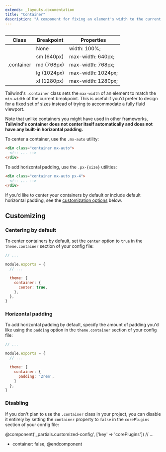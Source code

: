 ```yaml
---
extends: _layouts.documentation
title: "Container"
description: "A component for fixing an element's width to the current breakpoint."
---
```


<h2 style="visibility: hidden; font-size: 0; margin: 0;">Class reference</h2>
<div class="border-t border-b border-gray-300 mb-12">
  <table class="w-full text-left table-collapse">
    <colgroup>
      <col class="w-1/4">
      <col class="w-1/4">
      <col class="w-1/2">
    </colgroup>
    <thead>
      <tr>
        <th class="text-sm font-semibold text-gray-700 p-2 bg-gray-100">Class</th>
        <th class="text-sm font-semibold text-gray-700 p-2 bg-gray-100">Breakpoint</th>
        <th class="text-sm font-semibold text-gray-700 p-2 bg-gray-100">Properties</th>
      </tr>
    </thead>
    <tbody class="align-baseline">
      <tr>
        <td class="p-2 border-t border-gray-300 font-mono text-xs text-purple-700" rowspan="5">.container</td>
        <td class="p-2 border-t border-gray-300 font-mono text-xs text-gray-600"><span class="font-sans italic font-sans">None</span></td>
        <td class="p-2 border-t border-gray-300 font-mono text-xs text-blue-700">width: 100%;</td>
      </tr>
      <tr>
        <td class="p-2 border-t border-gray-300 font-mono text-xs text-gray-700">sm <span class="text-gray-600 font-sans italic">(640px)</span></td>
        <td class="p-2 border-t border-gray-300 font-mono text-xs text-blue-700">max-width: 640px;</td>
      </tr>
      <tr>
        <td class="p-2 border-t border-gray-300 font-mono text-xs text-gray-700">md <span class="text-gray-600 font-sans italic">(768px)</span></td>
        <td class="p-2 border-t border-gray-300 font-mono text-xs text-blue-700">max-width: 768px;</td>
      </tr>
      <tr>
        <td class="p-2 border-t border-gray-300 font-mono text-xs text-gray-700">lg <span class="text-gray-600 font-sans italic">(1024px)</span></td>
        <td class="p-2 border-t border-gray-300 font-mono text-xs text-blue-700">max-width: 1024px;</td>
      </tr>
      <tr>
        <td class="p-2 border-t border-gray-300 font-mono text-xs text-gray-700">xl <span class="text-gray-600 font-sans italic">(1280px)</span></td>
        <td class="p-2 border-t border-gray-300 font-mono text-xs text-blue-700">max-width: 1280px;</td>
      </tr>
    </tbody>
  </table>
</div>

Tailwind's `.container` class sets the `max-width` of an element to match the `min-width` of the current breakpoint. This is useful if you'd prefer to design for a fixed set of sizes instead of trying to accommodate a fully fluid viewport.

Note that unlike containers you might have used in other frameworks, **Tailwind's container does not center itself automatically and does not have any built-in horizontal padding.**

To center a container, use the `.mx-auto` utility:

```html
<div class="container mx-auto">
  <!-- ... -->
</div>
```

To add horizontal padding, use the `.px-{size}` utilities:

```html
<div class="container mx-auto px-4">
  <!-- ... -->
</div>
```

If you'd like to center your containers by default or include default horizontal padding, see the [customization options](#customizing) below.

## Customizing

### Centering by default

To center containers by default, set the `center` option to `true` in the `theme.container` section of your config file:

```js
// ...

module.exports = {
  // ...

  theme: {
    container: {
      center: true,
    },
  },
}
```

### Horizontal padding

To add horizontal padding by default, specify the amount of padding you'd like using the `padding` option in the `theme.container` section of your config file:

```js
// ...

module.exports = {
  // ...

  theme: {
    container: {
      padding: '2rem',
    }
  },
}
```

### Disabling

If you don't plan to use the `.container` class in your project, you can disable it entirely by setting the `container` property to `false` in the `corePlugins` section of your config file:

@component('_partials.customized-config', ['key' => 'corePlugins'])
  // ...
+ container: false,
@endcomponent
